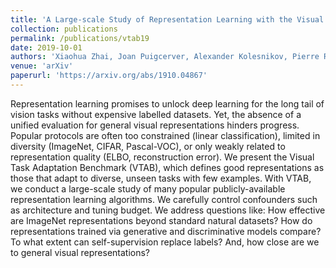 ```yaml
---
title: 'A Large-scale Study of Representation Learning with the Visual Task Adaptation Benchmark'
collection: publications
permalink: /publications/vtab19
date: 2019-10-01
authors: 'Xiaohua Zhai, Joan Puigcerver, Alexander Kolesnikov, Pierre Ruyssen, Carlos Riquelme, Mario Lucic, Josip Djolonga, Andre Susano Pinto, Maxim Neumann, Alexey Dosovitskiy, Lucas Beyer, Olivier Bachem, Michael Tschannen, Marcin Michalski, Olivier Bousquet, Sylvain Gelly, Neil Houlsby'
venue: 'arXiv'
paperurl: 'https://arxiv.org/abs/1910.04867'
---
```


Representation learning promises to unlock deep learning for the long tail of vision tasks without expensive labelled datasets. Yet, the absence of a unified evaluation for general visual representations hinders progress. Popular protocols are often too constrained (linear classification), limited in diversity (ImageNet, CIFAR, Pascal-VOC), or only weakly related to representation quality (ELBO, reconstruction error). We present the Visual Task Adaptation Benchmark (VTAB), which defines good representations as those that adapt to diverse, unseen tasks with few examples. With VTAB, we conduct a large-scale study of many popular publicly-available representation learning algorithms. We carefully control confounders such as architecture and tuning budget. We address questions like: How effective are ImageNet representations beyond standard natural datasets? How do representations trained via generative and discriminative models compare? To what extent can self-supervision replace labels? And, how close are we to general visual representations?

